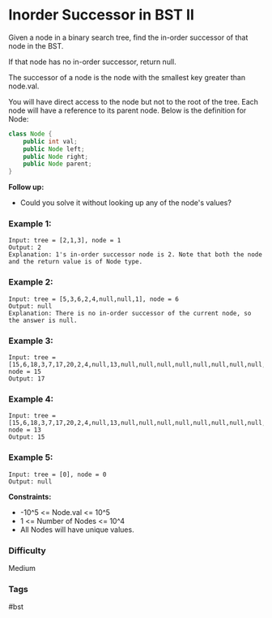 # Inorder Successor in BST II

Given a node in a binary search tree, find the in-order successor of that node in the BST.

If that node has no in-order successor, return null.

The successor of a node is the node with the smallest key greater than node.val.

You will have direct access to the node but not to the root of the tree. Each node will have a reference to its parent node. Below is the definition for Node:

```java
class Node {
    public int val;
    public Node left;
    public Node right;
    public Node parent;
}
```

**Follow up:**

- Could you solve it without looking up any of the node's values?

### Example 1:

```
Input: tree = [2,1,3], node = 1
Output: 2
Explanation: 1's in-order successor node is 2. Note that both the node and the return value is of Node type.
```

### Example 2:

```
Input: tree = [5,3,6,2,4,null,null,1], node = 6
Output: null
Explanation: There is no in-order successor of the current node, so the answer is null.
```

### Example 3:

```
Input: tree = [15,6,18,3,7,17,20,2,4,null,13,null,null,null,null,null,null,null,null,9], node = 15
Output: 17
```

### Example 4:

```
Input: tree = [15,6,18,3,7,17,20,2,4,null,13,null,null,null,null,null,null,null,null,9], node = 13
Output: 15
```

### Example 5:

```
Input: tree = [0], node = 0
Output: null
```

**Constraints:**

- -10^5 <= Node.val <= 10^5
- 1 <= Number of Nodes <= 10^4
- All Nodes will have unique values.

### Difficulty

Medium

### Tags

#bst
